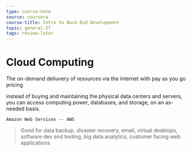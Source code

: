 ```yaml
---
type: course-note
source: coursera
course-title: Intro to Back-End Development
topic: general-IT
tags: review-later
---
```



# Cloud Computing

The on-demand deliuvery of resources via the internet with pay as you go pricing

instead of buying and maintaining the physical data centers and servers, you can access computing power, databases, and storage, on an as-needed basis. 

```ad-example
Amazon Web Services -- AWS
```



>Good for data backup, disaster recovery, email, virtual desktops, software dev and testing, big data analytics, customer facing web applications




